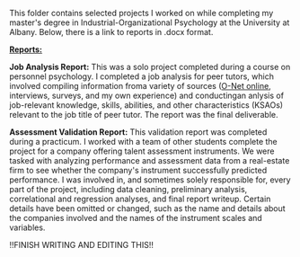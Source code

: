 This folder contains selected projects I worked on while completing my master's degree in Industrial-Organizational Psychology at the University at Albany. Below, there is a link to reports in .docx format.

<a href="https://livealbany-my.sharepoint.com/:f:/g/personal/mbennett3_albany_edu/EnBnAYRA2tRJr4smWCx4y8ABHC_EPR5HifOx8wja4Mae-A?e=daun9h" target="_blank"><b>Reports:</b></a>

<b>Job Analysis Report:</b> This was a solo project completed during a course on personnel psychology. I completed a job analysis for peer tutors, which involved compiling information froma variety of sources (<a href="https://www.onetonline.org/">O-Net online</a>, interviews, surveys, and my own experience) and conductingan anlysis of job-relevant knowledge, skills, abilities, and other characteristics (KSAOs) relevant to the job title of peer tutor. The report was the final deliverable.

<b>Assessment Validation Report:</b> This validation report was completed during a practicum. I worked with a team of other students complete the project for a company offering talent assessment instruments. We were tasked with analyzing performance and assessment data from a real-estate firm to see whether the company's instrument successfully predicted performance. I was involved in, and sometimes solely responsible for, every part of the project, including data cleaning, preliminary analysis, correlational and regression analyses, and final report writeup. Certain details have been omitted or changed, such as the name and details about the companies involved and the names of the instrument scales and variables.

!!FINISH WRITING AND EDITING THIS!!
